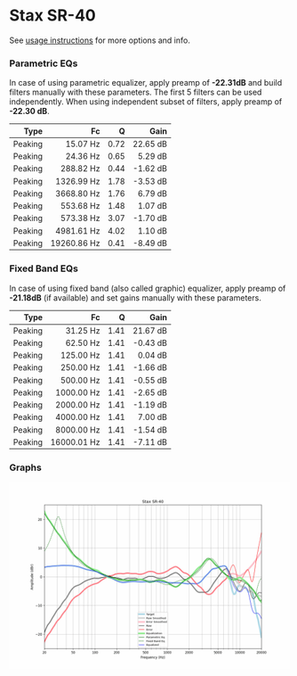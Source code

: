 # Stax SR-40
See [usage instructions](https://github.com/jaakkopasanen/AutoEq#usage) for more options and info.

### Parametric EQs
In case of using parametric equalizer, apply preamp of **-22.31dB** and build filters manually
with these parameters. The first 5 filters can be used independently.
When using independent subset of filters, apply preamp of **-22.30 dB**.

| Type    | Fc          |    Q | Gain     |
|--------:|------------:|-----:|---------:|
| Peaking | 15.07 Hz    | 0.72 | 22.65 dB |
| Peaking | 24.36 Hz    | 0.65 | 5.29 dB  |
| Peaking | 288.82 Hz   | 0.44 | -1.62 dB |
| Peaking | 1326.99 Hz  | 1.78 | -3.53 dB |
| Peaking | 3668.80 Hz  | 1.76 | 6.79 dB  |
| Peaking | 553.68 Hz   | 1.48 | 1.07 dB  |
| Peaking | 573.38 Hz   | 3.07 | -1.70 dB |
| Peaking | 4981.61 Hz  | 4.02 | 1.10 dB  |
| Peaking | 19260.86 Hz | 0.41 | -8.49 dB |

### Fixed Band EQs
In case of using fixed band (also called graphic) equalizer, apply preamp of **-21.18dB**
(if available) and set gains manually with these parameters.

| Type    | Fc          |    Q | Gain     |
|--------:|------------:|-----:|---------:|
| Peaking | 31.25 Hz    | 1.41 | 21.67 dB |
| Peaking | 62.50 Hz    | 1.41 | -0.43 dB |
| Peaking | 125.00 Hz   | 1.41 | 0.04 dB  |
| Peaking | 250.00 Hz   | 1.41 | -1.66 dB |
| Peaking | 500.00 Hz   | 1.41 | -0.55 dB |
| Peaking | 1000.00 Hz  | 1.41 | -2.65 dB |
| Peaking | 2000.00 Hz  | 1.41 | -1.19 dB |
| Peaking | 4000.00 Hz  | 1.41 | 7.00 dB  |
| Peaking | 8000.00 Hz  | 1.41 | -1.54 dB |
| Peaking | 16000.01 Hz | 1.41 | -7.11 dB |

### Graphs
![](./Stax%20SR-40.png)